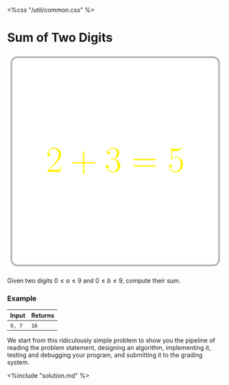 <%css "/util/common.css" %>

# Sum of Two Digits
<div class="logo">
    <img src="../../images/sum_of_two_digits_logo.png">
</div>

Given two digits $0 \le a \le 9$ and $0 \le b \le 9$,
compute their sum.

### Example

<div class="sample">

| Input         | Returns |
|---------------|---------|
| `9, 7`        | `16`    |

</div>

We start from this ridiculously simple problem to show you the 
pipeline of reading the problem statement, designing an algorithm, 
implementing it, testing and debugging your program, and submitting 
it to the grading system.

<div class="hint">
<%include "solution.md" %>
</div>